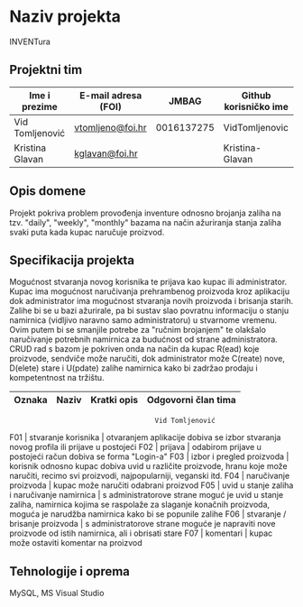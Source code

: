 # Naziv projekta
INVENTura

## Projektni tim

Ime i prezime   | E-mail adresa (FOI) | JMBAG      | Github korisničko ime
--------------  | ------------------- | ---------- | ---------------------
Vid Tomljenović | vtomljeno@foi.hr    | 0016137275 | VidTomljenovic
Kristina Glavan | kglavan@foi.hr      |            | Kristina-Glavan


## Opis domene
Projekt pokriva problem provođenja inventure odnosno brojanja zaliha na tzv. "daily", "weekly", "monthly" bazama na način ažuriranja stanja zaliha svaki puta kada kupac naručuje proizvod. 

## Specifikacija projekta
Mogućnost stvaranja novog korisnika te prijava kao kupac ili administrator. Kupac ima mogućnost naručivanja prehrambenog proizvoda kroz aplikaciju dok administrator ima mogućnost stvaranja novih proizvoda i brisanja starih. Zalihe bi se u bazi ažurirale, pa bi sustav slao povratnu informaciju o stanju namirnica (vidljivo naravno samo administratoru) u stvarnome vremenu. Ovim putem bi se smanjile potrebe za "ručnim brojanjem" te olakšalo naručivanje potrebnih namirnica za budućnost od strane administratora. CRUD rad s bazom je pokriven onda na način da kupac R(ead) koje proizvode, sendviče može naručiti, dok administrator može C(reate) nove, D(elete) stare i U(pdate) zalihe namirnica kako bi zadržao prodaju i kompetentnost na tržištu.   


Oznaka | Naziv | Kratki opis        | Odgovorni član tima
------ | ----- | ------------------ | -------------------
                                        Vid Tomljenović
F01 | stvaranje korisnika           | otvaranjem aplikacije dobiva se izbor stvaranja novog profila ili prijave u postojeći 
F02 | prijava                       | odabirom prijave u postojeći račun dobiva se forma "Login-a"
F03 | izbor i pregled proizvoda     | korisnik odnosno kupac dobiva uvid u različite proizvode, hranu koje može naručiti, recimo svi proizvodi, najpopularniji, veganski itd.
F04 | naručivanje proizvoda         | kupac može naručiti odabrani proizvod
F05 | uvid u stanje zaliha i naručivanje namirnica | s administratorove strane moguć je uvid u stanje zaliha, namirnica kojima se raspolaže za slaganje konačnih proizvoda, moguća je narudžba namirnica kako bi se popunile zalihe 
F06 | stvaranje / brisanje proizvoda | s administratorove strane moguće je napraviti nove proizvode od istih namirnica, ali i obrisati stare
F07 | komentari | kupac može ostaviti komentar na proizvod

## Tehnologije i oprema
MySQL, MS Visual Studio 
